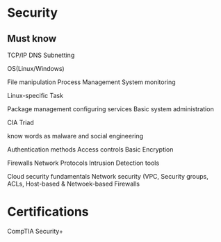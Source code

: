 # Security 

## Must know
TCP/IP
DNS
Subnetting

OS(Linux/Windows)

File manipulation
Process Management
System monitoring

Linux-specific Task

Package management configuring services
Basic system administration

CIA Triad

know words as malware and social engineering 

Authentication methods
Access controls
Basic Encryption

Firewalls 
Network Protocols
Intrusion Detection tools

Cloud security fundamentals
Network security (VPC, Security groups, ACLs, Host-based & Netwoek-based Firewalls

# Certifications

CompTIA Security+

# 



